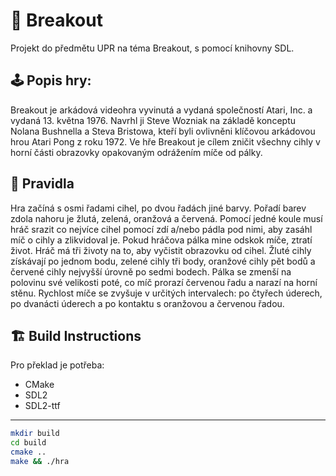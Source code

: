 # 🧱 Breakout
Projekt do předmětu UPR na téma Breakout, s pomocí knihovny SDL.

## 🕹️ Popis hry:
Breakout je arkádová videohra vyvinutá a vydaná společností Atari, Inc. a vydaná 13. května 1976. Navrhl ji Steve Wozniak na základě konceptu Nolana Bushnella a Steva Bristowa, kteří byli ovlivněni klíčovou arkádovou hrou Atari Pong z roku 1972. Ve hře Breakout je cílem zničit všechny cihly v horní části obrazovky opakovaným odrážením míče od pálky.

## 📕 Pravidla
Hra začíná s osmi řadami cihel, po dvou řadách jiné barvy. Pořadí barev zdola nahoru je žlutá, zelená, oranžová a červená. Pomocí jedné koule musí hráč srazit co nejvíce cihel pomocí zdí a/nebo pádla pod nimi, aby zasáhl míč o cihly a zlikvidoval je. Pokud hráčova pálka mine odskok míče, ztratí život. Hráč má tři životy na to, aby vyčistit obrazovku od cihel. Žluté cihly získávají po jednom bodu, zelené cihly tři body, oranžové cihly pět bodů a červené cihly nejvyšší úrovně po sedmi bodech. Pálka se zmenší na polovinu své velikosti poté, co míč prorazí červenou řadu a narazí na horní stěnu. Rychlost míče se zvyšuje v určitých intervalech: po čtyřech úderech, po dvanácti úderech a po kontaktu s oranžovou a červenou řadou. 

## 🏗️ Build Instructions

Pro překlad je potřeba:
- CMake
- SDL2
- SDL2-ttf

---

```bash
mkdir build
cd build
cmake ..
make && ./hra
```
